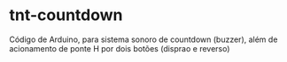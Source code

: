 # tnt-countdown
Código de Arduino, para sistema sonoro de countdown (buzzer), além de acionamento de ponte H por dois botões (disprao e reverso)
